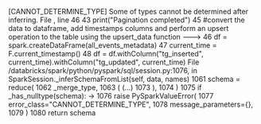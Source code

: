 [CANNOT_DETERMINE_TYPE] Some of types cannot be determined after inferring.
File <command-310280906947065>, line 46
     43 print("Pagination completed")
     45 #convert the data to dataframe, add timestamps columns and perform an upsert operation to the table using the upsert_data function
---> 46 df = spark.createDataFrame(all_events_metadata) 
     47 current_time = F.current_timestamp()
     48 df = df.withColumn("tg_inserted", current_time).withColumn("tg_updated", current_time)
File /databricks/spark/python/pyspark/sql/session.py:1076, in SparkSession._inferSchemaFromList(self, data, names)
   1061 schema = reduce(
   1062     _merge_type,
   1063     (
   (...)
   1073     ),
   1074 )
   1075 if _has_nulltype(schema):
-> 1076     raise PySparkValueError(
   1077         error_class="CANNOT_DETERMINE_TYPE",
   1078         message_parameters={},
   1079     )
   1080 return schema

